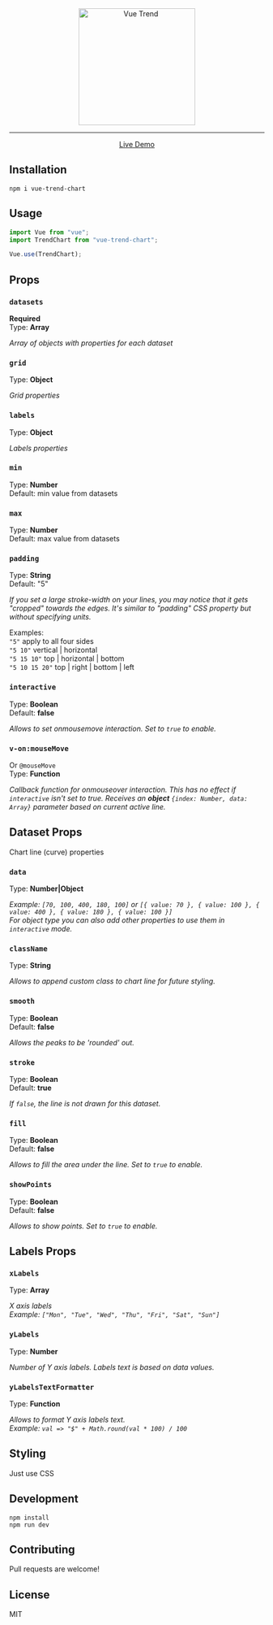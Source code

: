 <div align="center">
  <img src="https://raw.githubusercontent.com/dmtrbrl/vue-trend-chart/master/media/vtc-logo.png" width="230" alt="Vue Trend">
</div>

----
<div align="center">
  <a href="https://dmtrbrl.github.io/vue-trend-chart/">Live Demo</a>
</div>

## Installation

```shell
npm i vue-trend-chart
```
## Usage

```js
import Vue from "vue";
import TrendChart from "vue-trend-chart";

Vue.use(TrendChart);
```

## Props

### **`datasets`**
**Required**  
Type: **Array**  
  
*Array of objects with properties for each dataset*

### **`grid`**
Type: **Object**  
  
*Grid properties*

### **`labels`**
Type: **Object**  
  
*Labels properties*

### **`min`**
Type: **Number**  
Default: min value from datasets

### **`max`**
Type: **Number**  
Default:  max value from datasets

### **`padding`**  
Type: **String**  
Default: "5"  
  
*If you set a large *stroke-width* on your lines, you may notice that it gets "cropped" towards the edges. It's similar to "padding" CSS property but without specifying units.*  

Examples:  
`"5"` apply to all four sides  
`"5 10"` vertical | horizontal  
`"5 15 10"` top | horizontal | bottom  
`"5 10 15 20"` top | right | bottom | left

### **`interactive`**
Type: **Boolean**  
Default: **false**  
  
*Allows to set onmousemove interaction. Set to `true` to enable.*

### **`v-on:mouseMove`**
Or `@mouseMove`  
Type: **Function**  
  
*Callback function for onmouseover interaction. This has no effect if `interactive` isn't set to true. Receives an **object** `{index: Number, data: Array}` parameter based on current active line.*

## Dataset Props

Chart line (curve) properties

### **`data`**
Type: **Number|Object**
  
*Example: `[70, 100, 400, 180, 100]` or `[{ value: 70 }, { value: 100 }, { value: 400 }, { value: 180 }, { value: 100 }]`  
For object type you can also add other properties to use them in `interactive` mode.*

### **`className`**  
Type: **String**  
  
*Allows to append custom class to chart line for future styling.*

### **`smooth`**
Type: **Boolean**  
Default: **false**  
  
*Allows the peaks to be 'rounded' out.*

### **`stroke`**
Type: **Boolean**  
Default: **true**  
  
*If `false`, the line is not drawn for this dataset.*

### **`fill`**
Type: **Boolean**  
Default: **false**
  
*Allows to fill the area under the line. Set to `true` to enable.*

### **`showPoints`**
Type: **Boolean**  
Default: **false**

*Allows to show points. Set to `true` to enable.*

## Labels Props

### **`xLabels`**
Type: **Array**
  
*X axis labels  
Example: `["Mon", "Tue", "Wed", "Thu", "Fri", "Sat", "Sun"]`*

### **`yLabels`**
Type: **Number**
  
*Number of Y axis labels. Labels text is based on data values.*

### **`yLabelsTextFormatter`**
Type: **Function**
  
*Allows to format Y axis labels text.  
Example: `val => "$" + Math.round(val * 100) / 100`*

## Styling

Just use CSS

## Development

```shell
npm install
npm run dev
```

## Contributing

Pull requests are welcome!

## License

MIT
